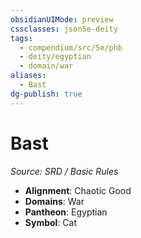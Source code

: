 ```yaml
---
obsidianUIMode: preview
cssclasses: json5e-deity
tags:
  - compendium/src/5e/phb
  - deity/egyptian
  - domain/war
aliases:
  - Bast
dg-publish: true
---
```

# Bast
*Source: SRD / Basic Rules* 

- **Alignment**: Chaotic Good
- **Domains**: War
- **Pantheon**: Egyptian
- **Symbol**: Cat